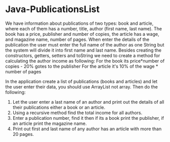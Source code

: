 # Java-PublicationsList

We have information about publications of two types: book and article, where each of them has a number, title, author (first name, last name). The book has a price, publisher and number of copies, the article has a wage, and magazine name, number of pages.
When enter the details of the publication the user must enter the full name of the author as one String but the system will divide it into first name and last name.
Besides creating the constructors, getters, setters and toString we need to create a method for calculating the author income as following:
For the book its price*number of copies - 20% gotes to the publisher
For the article it's 10% of the wage * number of pages

In the application create a list of publications (books and articles) and let the user enter their data, you should use ArrayList not array. Then do the following:
1.	Let the user enter a last name of an author and print out the details of all their publications either a book or an article. 
2.	Using a recursive method find the total income for all authors.
3.	Enter a publication number, find it then if its a book print the publisher, if an article print the magazine name.
4.	Print out first and last name of any author has an article with more than 20 pages.
